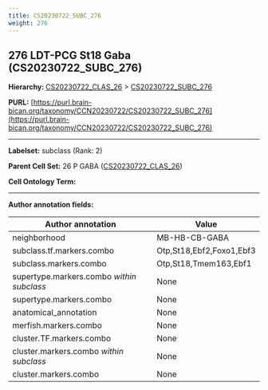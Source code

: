 ```yaml
---
title: CS20230722_SUBC_276
weight: 276
---
```

## 276 LDT-PCG St18 Gaba (CS20230722_SUBC_276)
<b>Hierarchy: </b>
[CS20230722_CLAS_26](../CS20230722_CLAS_26) >
[CS20230722_SUBC_276](../CS20230722_SUBC_276)

**PURL:** [https://purl.brain-bican.org/taxonomy/CCN20230722/CS20230722_SUBC_276](https://purl.brain-bican.org/taxonomy/CCN20230722/CS20230722_SUBC_276)

---


**Labelset:** subclass (Rank: 2)

**Parent Cell Set:** 26 P GABA ([CS20230722_CLAS_26](../CS20230722_CLAS_26))



**Cell Ontology Term:** 

[MARKER GENES.]: #


---

[TRANSFERRED ANNOTATIONS.]: #


[AUTHOR ANNOTATION FIELDS.]: #


**Author annotation fields:**

| Author annotation | Value |
|-------------------|-------|
|neighborhood|MB-HB-CB-GABA|
|subclass.tf.markers.combo|Otp,St18,Ebf2,Foxo1,Ebf3|
|subclass.markers.combo|Otp,St18,Tmem163,Ebf1|
|supertype.markers.combo _within subclass_|None|
|supertype.markers.combo|None|
|anatomical_annotation|None|
|merfish.markers.combo|None|
|cluster.TF.markers.combo|None|
|cluster.markers.combo _within subclass_|None|
|cluster.markers.combo|None|
